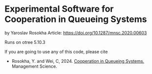 # Experimental Software for Cooperation in Queueing Systems 
by Yaroslav Rosokha
Article: https://doi.org/10.1287/mnsc.2020.00603

Runs on otree 5.10.3

If you are going to use any of this code, please cite
- Rosokha, Y. and Wei, C, 2024. [Cooperation in Queueing Systems.](https://doi.org/10.1287/mnsc.2020.00603) Management Science.

